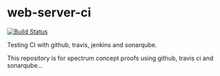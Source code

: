 # web-server-ci

[![Build Status](https://travis-ci.org/XPECRMESINO/web-server-ci.svg?branch=master)](https://travis-ci.org/XPECRMESINO/web-server-ci)

Testing CI with github, travis, jenkins and sonarqube.

This repository is for xpectrum concept proofs using github, travis ci and sonarqube...
